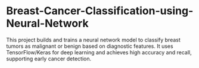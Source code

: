 # Breast-Cancer-Classification-using-Neural-Network
This project builds and trains a neural network model to classify breast tumors as malignant or benign based on diagnostic features. It uses TensorFlow/Keras for deep learning and achieves high accuracy and recall, supporting early cancer detection.
